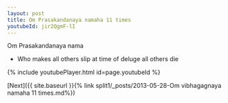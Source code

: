 ```yaml
---
layout: post
title: Om Prasakandanaya namaha 11 times
youtubeId: jir2QgmF-lI
---
```

 
 
Om Prasakandanaya nama 
 
 -  Who makes all others slip at time of deluge all others die 
 
  
 
  
 
 
 
 
 
 


{% include youtubePlayer.html id=page.youtubeId %}
 
[Next]({{ site.baseurl }}{% link  split1/_posts/2013-05-28-Om vibhagagnaya namaha 11 times.md%})
 
